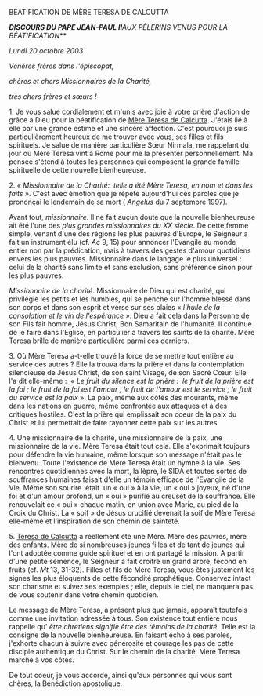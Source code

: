 BÉATIFICATION DE MÈRE TERESA DE CALCUTTA

***DISCOURS DU PAPE JEAN-PAUL II**AUX PÈLERINS VENUS POUR LA BÉATIFICATION***

*Lundi 20 octobre 2003*

*Vénérés frères dans l'épiscopat,*

*chères et chers Missionnaires de la Charité,*

*très chers frères et sœurs !*

1. Je vous salue cordialement et m'unis avec joie à votre prière d'action de grâce à Dieu pour la béatification de [Mère Teresa de Calcutta](http://localhost/news_services/liturgy/saints/ns_lit_doc_20031019_index_madre-teresa_fr.html). J'étais lié à elle par une grande estime et une sincère affection. C'est pourquoi je suis particulièrement heureux de me trouver avec vous, ses filles et fils spirituels. Je salue de manière particulière Sœur Nirmala, me rappelant du jour où Mère Teresa vint à Rome pour me la présenter personnellement. Ma pensée s'étend à toutes les personnes qui composent la grande famille spirituelle de cette nouvelle bienheureuse.

2. *« *Missionnaire de la Charité:  telle a été Mère Teresa, en nom et dans les faits* »*. C'est avec émotion que je répète aujourd'hui ces paroles que je prononçai le lendemain de sa mort ( *Angelus* du 7 septembre 1997).

Avant tout, *missionnaire*. Il ne fait aucun doute que la nouvelle bienheureuse ait été l'une des *plus* *grandes missionnaires du XX siècle*. De cette femme simple, venant d'une des régions les plus pauvres d'Europe, le Seigneur a fait un instrument élu (cf. *Ac* 9, 15) pour annoncer l'Evangile au monde entier non par la prédication, mais à travers des gestes d'amour quotidiens envers les plus pauvres. Missionnaire dans le langage le plus universel :  celui de la charité sans limite et sans exclusion, sans préférence sinon pour les plus pauvres.

*Missionnaire de la charité*. Missionnaire de Dieu qui est charité, qui privilégie les petits et les humbles, qui se penche sur l'homme blessé dans son corps et dans son esprit et verse sur ses plaies « *l'huile de la consolation et le vin de l'espérance* ». Dieu a fait cela dans la Personne de son Fils fait homme, Jésus Christ, Bon Samaritain de l'humanité. Il continue de le faire dans l'Eglise, en particulier à travers les saints de la charité. Mère Teresa brille de manière particulière parmi ces derniers.

3. Où Mère Teresa a-t-elle trouvé la force de se mettre tout entière au service des autres ? Elle la trouva dans la prière et dans la contemplation silencieuse de Jésus Christ, de son saint Visage, de son Sacré Cœur. Elle l'a dit elle-même :  « *Le fruit du silence est la prière :  le fruit de la prière est la foi ; le fruit de la foi est l'amour ; le fruit de l'amour est le service ; le fruit du service est la paix* ». La paix, même aux côtés des mourants, même dans les nations en guerre, même confrontée aux attaques et à des critiques hostiles. C'est la prière qui emplissait son coeur de la paix du Christ et lui permettait de faire rayonner cette paix sur les autres.

4. Une missionnaire de la charité, une missionnaire de la paix, une missionnaire de la vie. Mère Teresa était tout cela. Elle s'exprimait toujours pour défendre la vie humaine, même lorsque son message n'était pas le bienvenu. Toute l'existence de Mère Teresa était un hymne à la vie. Ses rencontres quotidiennes avec la mort, la lèpre, le SIDA et toutes sortes de souffrances humaines faisait d'elle un témoin efficace de l'Evangile de la Vie. Même son sourire  était  un « oui » à la vie, un « oui » joyeux, né d'une foi et d'un amour profond, un « oui » purifié au creuset de la souffrance. Elle renouvelait ce « oui » chaque matin, en union avec Marie, au pied de la Croix du Christ. La « soif » de Jésus crucifié devenait la soif de Mère Teresa elle-même et l'inspiration de son chemin de sainteté.

5. [Teresa de Calcutta](http://localhost/news_services/liturgy/saints/ns_lit_doc_20031019_index_madre-teresa_fr.html) a réellement été une Mère. Mère des pauvres, mère des enfants. Mère de si nombreuses jeunes filles et de tant de jeunes qui l'ont adoptée comme guide spirituel et en ont partagé la mission. A partir d'une petite semence, le Seigneur a fait croître un grand arbre, fécond en fruits (cf. *Mt* 13, 31-32). Filles et fils de Mère Teresa, vous êtes justement les signes les plus éloquents de cette fécondité prophétique. Conservez intact son charisme et suivez ses exemples ; elle, depuis le ciel, ne manquera pas de vous soutenir dans votre chemin quotidien.

Le message de Mère Teresa, à présent plus que jamais, apparaît toutefois comme une invitation adressée à tous. Son existence tout entière nous rappelle qu' *être chrétiens signifie être des témoins de la charité*. Telle est la consigne de la nouvelle bienheureuse. En faisant écho à ses paroles, j'exhorte chacun à suivre avec générosité et courage les pas de cette disciple authentique du Christ. Sur le chemin de la charité, Mère Teresa marche à vos côtés.

De tout coeur, je vous accorde, ainsi qu'aux personnes qui vous sont chères, la Bénédiction apostolique.